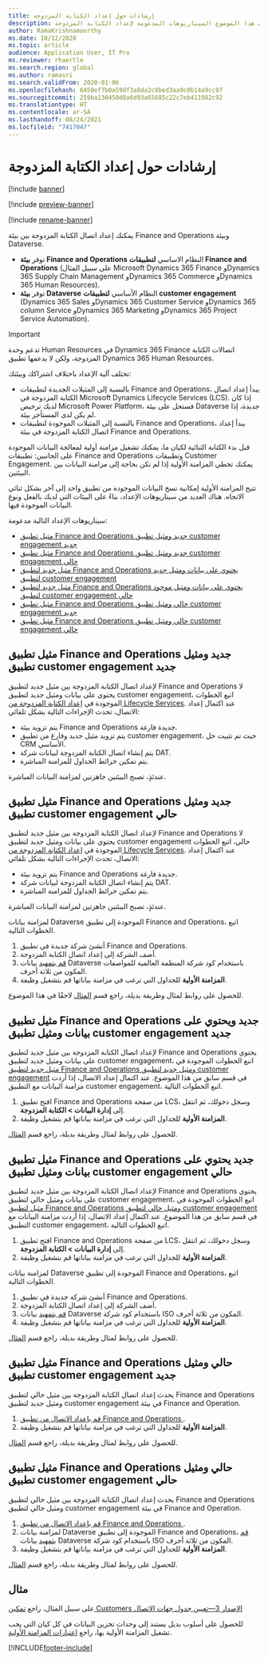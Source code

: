 ```yaml
---
title: إرشادات حول إعداد الكتابة المزدوجة
description: يصف هذا الموضوع السيناريوهات المدعومة لإعداد الكتابة المزدوجة.
author: RamaKrishnamoorthy
ms.date: 10/12/2020
ms.topic: article
audience: Application User, IT Pro
ms.reviewer: rhaertle
ms.search.region: global
ms.author: ramasri
ms.search.validFrom: 2020-01-06
ms.openlocfilehash: 6450ef7b0a59df3a8da2c8bed3aa9c0b14a9cc97
ms.sourcegitcommit: 259ba130450d8a6d93a65685c22c7eb411982c92
ms.translationtype: HT
ms.contentlocale: ar-SA
ms.lasthandoff: 08/24/2021
ms.locfileid: "7417047"
---
```

# <a name="guidance-for-dual-write-setup"></a>إرشادات حول إعداد الكتابة المزدوجة

[!include [banner](../../includes/banner.md)]

[!include [preview-banner](../../includes/preview-banner.md)]

[!include [rename-banner](~/includes/cc-data-platform-banner.md)]

يمكنك إعداد اتصال الكتابة المزدوجة بين بيئة Finance and Operations وبيئة Dataverse.

+ توفر **بيئة Finance and Operations** النظام الاساسي **لتطبيقات Finance and Operations** (على سبيل المثال Microsoft Dynamics 365 Finance وDynamics 365 Supply Chain Management وDynamics 365 Commerce وDynamics 365 Human Resources).
+ توفر **بيئة Dataverse** النظام الأساسي **لتطبيقات customer engagement** ‏(Dynamics 365 Sales وDynamics 365 Customer Service وDynamics 365 column Service وDynamics 365 Marketing وDynamics 365 Project Service Automation).

> [!IMPORTANT]
> تدعم وحدة Human Resources في Dynamics 365 Finance  اتصالات الكتابة المزدوجة، ولكن لا يدعمها تطبيق Dynamics 365 Human Resources.

تختلف آلية الإعداد باختلاف اشتراكك وبيئتك:

+ بالنسبة إلى المثيلات الجديدة لتطبيقات Finance and Operations، يبدأ إعداد اتصال الكتابة المزدوجة في Microsoft Dynamics Lifecycle Services (LCS). إذا كان لديك ترخيص Microsoft Power Platform، فستحل على بيئة Dataverse جديدة، إذا لم يكن لدى المستأجر بيئة.
+ بالنسبة إلى المثيلات الموجودة لتطبيقات Finance and Operations، يبدأ إعداد اتصال الكتابة المزدوجة في بيئة Finance and Operations.

قبل بدء الكتابة الثنائية لكيان ما، يمكنك تشغيل مزامنة أولية لمعالجة البيانات الموجودة على الجانبين: تطبيقات Finance and Operations وتطبيقات Customer Engagement. يمكنك تخطي المزامنة الأولية إذا لم تكن بحاجة إلى مزامنة البيانات بين البيئتين.

تتيح المزامنة الأولية إمكانية نسخ البيانات الموجودة من تطبيق واحد إلى آخر بشكل ثنائي الاتجاه. هناك العديد من سيناريوهات الإعداد، بناءً على البيئات التي لديك بالفعل ونوع البيانات الموجودة فيها.

سيناريوهات الإعداد التالية مدعومة:

+ [مثيل تطبيق Finance and Operations جديد ومثيل تطبيق customer engagement جديد](#new-new)
+ [مثيل تطبيق Finance and Operations جديد ومثيل تطبيق customer engagement حالي](#new-existing)
+ [مثيل جديد لتطبيق Finance and Operations يحتوي على بيانات ومثيل جديد لتطبيق customer engagement](#new-data-new)
+ [مثيل جديد لتطبيق Finance and Operations يحتوي على بيانات ومثيل موجود لتطبيق customer engagement حالي](#new-data-existing)
+ [مثيل تطبيق Finance and Operations حالي ومثيل تطبيق customer engagement جديد](#existing-new)
+ [مثيل تطبيق Finance and Operations حالي ومثيل تطبيق customer engagement حالي](#existing-existing)

## <a name="a-new-finance-and-operations-app-instance-and-a-new-customer-engagement-app-instance"></a><a id="new-new"></a>مثيل تطبيق Finance and Operations جديد ومثيل تطبيق customer engagement جديد

لإعداد اتصال الكتابة المزدوجة بين مثيل جديد لتطبيق Finance and Operations لا يحتوي على بيانات ومثيل جديد لتطبيق customer engagement، اتبع الخطوات الموجودة في [إعداد الكتابة المزدوجة من Lifecycle Services](lcs-setup.md). عند اكتمال إعداد الاتصال، تحدث الإجراءات التالية بشكل تلقائي:

- يتم تزويد بيئة Finance and Operations جديدة فارغة.
- يتم تزويد مثيل جديد وفارغ من تطبيق customer engagement، حيث تم تثبيت حل CRM الأساسي.
- يتم إنشاء اتصال الكتابة المزدوجة لبيانات شركة DAT.
- يتم تمكين خرائط الجداول للمزامنة المباشرة.

عندئذٍ، تصبح البيئتين جاهزتين لمزامنة البيانات المباشرة.

## <a name="a-new-finance-and-operations-app-instance-and-an-existing-customer-engagement-app-instance"></a><a id="new-existing"></a>مثيل تطبيق Finance and Operations جديد ومثيل تطبيق customer engagement حالي

لإعداد اتصال الكتابة المزدوجة بين مثيل جديد لتطبيق Finance and Operations لا يحتوي على بيانات ومثيل جديد لتطبيق customer engagement حالي، اتبع الخطوات الموجودة في [إعداد الكتابة المزدوجة من Lifecycle Services](lcs-setup.md). عند اكتمال إعداد الاتصال، تحدث الإجراءات التالية بشكل تلقائي:

- يتم تزويد بيئة Finance and Operations جديدة فارغة.
- يتم إنشاء اتصال الكتابة المزدوجة لبيانات شركة DAT.
- يتم تمكين خرائط الجداول للمزامنة المباشرة.

عندئذٍ، تصبح البيئتين جاهزتين لمزامنة البيانات المباشرة.

لمزامنة بيانات Dataverse الموجودة إلى تطبيق Finance and Operations، اتبع الخطوات التالية.

1. أنشئ شركة جديدة في تطبيق Finance and Operations.
2. أضف الشركة إلى إعداد اتصال الكتابة المزدوجة.
3. [قم بتمهيد](bootstrap-company-data.md) بيانات Dataverse باستخدام كود شركة المنظمة العالمية للمواصفات المكون من ثلاثة أحرف.
4. قم بتشغيل وظيفة‏‎ **المزامنة الأولية** للجداول التي ترغب في مزامنة بياناتها.

للحصول على روابط لمثال وطريقة بديلة، راجع قسم [المثال](#example) لاحقًا في هذا الموضوع.

## <a name="a-new-finance-and-operations-app-instance-that-has-data-and-a-new-customer-engagement-app-instance"></a><a id="new-data-new"></a>مثيل تطبيق Finance and Operations جديد ويحتوي على بيانات ومثيل تطبيق customer engagement جديد

لإعداد اتصال الكتابة المزدوجة بين مثيل جديد لتطبيق Finance and Operations يحتوي على بيانات ومثيل جديد لتطبيق customer engagement، اتبع الخطوات الموجودة في [مثيل جديد لتطبيق Finance and Operations ومثيل جديد لتطبيق customer engagement‬](#new-new) في قسم سابق من هذا الموضوع. عند اكتمال إعداد الاتصال، إذا أردت مزامنة البيانات مع التطبيق customer engagement، اتبع الخطوات التالية.

1. افتح تطبيق Finance and Operations من صفحة LCS، وسجل دخولك، ثم انتقل إلى **إدارة البيانات \> الكتابة المزدوجة**.
2. قم بتشغيل وظيفة‏‎ **المزامنة الأولية** للجداول التي ترغب في مزامنة بياناتها.

للحصول على روابط لمثال وطريقة بديلة، راجع قسم [المثال](#example).

## <a name="a-new-finance-and-operations-app-instance-that-has-data-and-an-existing-customer-engagement-app-instance"></a><a id="new-data-existing"></a>مثيل تطبيق Finance and Operations جديد يحتوي على بيانات ومثيل تطبيق customer engagement حالي

لإعداد اتصال الكتابة المزدوجة بين مثيل جديد لتطبيق Finance and Operations يحتوي على بيانات ومثيل حالي لتطبيق customer engagement، اتبع الخطوات الموجودة في [مثيل لتطبيق Finance and Operations ومثيل حالي لتطبيق customer engagement‬](#new-existing) في قسم سابق من هذا الموضوع. عند اكتمال إعداد الاتصال، إذا أردت مزامنة البيانات مع التطبيق customer engagement، اتبع الخطوات التالية.

1. افتح تطبيق Finance and Operations من صفحة LCS، وسجل دخولك، ثم انتقل إلى **إدارة البيانات \> الكتابة المزدوجة**.
2. قم بتشغيل وظيفة‏‎ **المزامنة الأولية** للجداول التي ترغب في مزامنة بياناتها.

لمزامنة بيانات Dataverse الموجودة إلى تطبيق Finance and Operations، اتبع الخطوات التالية.

1. أنشئ شركة جديدة في تطبيق Finance and Operations.
2. أضف الشركة إلى إعداد اتصال الكتابة المزدوجة.
3. [قم بتمهيد](bootstrap-company-data.md) بيانات Dataverse باستخدام كود شركة ISO المكون من ثلاثة أحرف.
4. قم بتشغيل وظيفة‏‎ **المزامنة الأولية** للجداول التي ترغب في مزامنة بياناتها.

للحصول على روابط لمثال وطريقة بديلة، راجع قسم [المثال](#example).

## <a name="an-existing-finance-and-operations-app-instance-and-a-new-customer-engagement-app-instance"></a><a id="existing-new"></a>مثيل تطبيق Finance and Operations حالي ومثيل تطبيق customer engagement جديد

يحدث إعداد اتصال الكتابة المزدوجة بين مثيل حالي لتطبيق Finance and Operations ومثيل جديد لتطبيق customer engagement في بيئة Finance and Operation.

1. [قم بإعداد الاتصال من تطبيق Finance and Operations ](enable-dual-write.md).
2. قم بتشغيل وظيفة‏‎ **المزامنة الأولية** للجداول التي ترغب في مزامنة بياناتها.

للحصول على روابط لمثال وطريقة بديلة، راجع قسم [المثال](#example).

## <a name="an-existing-finance-and-operations-app-instance-and-an-existing-customer-engagement-app-instance"></a><a id="existing-existing"></a>مثيل تطبيق Finance and Operations حالي ومثيل تطبيق customer engagement حالي

يحدث إعداد اتصال الكتابة المزدوجة بين مثيل حالي لتطبيق Finance and Operations ومثيل حالي لتطبيق customer engagement في بيئة Finance and Operation.

1. [قم بإعداد الاتصال من تطبيق Finance and Operations ](enable-dual-write.md).
2. لمزامنة بيانات Dataverse الموجودة إلى تطبيق Finance and Operations، [قم بتمهيد](bootstrap-company-data.md) بيانات Dataverse باستخدام كود شركة ISO المكون من ثلاثة أحرف.‬
3. قم بتشغيل وظيفة‏‎ **المزامنة الأولية** للجداول التي ترغب في مزامنة بياناتها.

للحصول على روابط لمثال وطريقة بديلة، راجع قسم [المثال](#example).

## <a name="example"></a>مثال

على سبيل المثال، راجع [تمكين Customers الإصدار 3—تعيين جدول جهات الاتصال](enable-entity-map.md#enable-table-map)

للحصول على أسلوب بديل يستند إلى وحدات تخزين البيانات في كل كيان التي يجب تشغيل المزامنة الأولية بها، راجع [اعتبارات المزامنة الأولية](initial-sync-guidance.md).


[!INCLUDE[footer-include](../../../../includes/footer-banner.md)]
